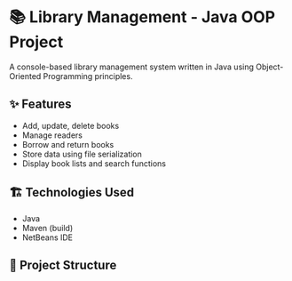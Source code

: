 # 📚 Library Management - Java OOP Project

A console-based library management system written in Java using Object-Oriented Programming principles.

## ✨ Features
- Add, update, delete books
- Manage readers
- Borrow and return books
- Store data using file serialization
- Display book lists and search functions

## 🏗️ Technologies Used
- Java
- Maven (build)
- NetBeans IDE

## 📂 Project Structure
